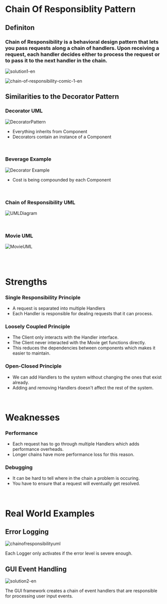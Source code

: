 # Chain Of Responsiblity Pattern

## Definiton

###  Chain of Responsibility is a behavioral design pattern that lets you pass requests along a chain of handlers. Upon receiving a request, each handler decides either to process the request or to pass it to the next handler in the chain.

![solution1-en](https://user-images.githubusercontent.com/128852758/230756692-80f62763-a46f-4680-92ae-77882a615287.png)

![chain-of-responsibility-comic-1-en](https://user-images.githubusercontent.com/128852758/230756954-97780078-a9c5-4ed1-8fb7-3fa61875e97f.png)


## Similarities to the Decorator Pattern

### Decorator UML
![DecoratorPattern](https://user-images.githubusercontent.com/128852758/230757547-b88f5392-d416-4f01-99cc-bf86b400ecdf.png)
* Everything inherits from Component
* Decorators contain an instance of a Component

<br />

### Beverage Example
![Decorator Example](https://user-images.githubusercontent.com/128852758/230758079-3a1adfa5-9b3f-4cfa-9dc6-f2473550ac69.png)
* Cost is being compounded by each Component

<br />

### Chain of Responsibility UML
![UMLDiagram](https://user-images.githubusercontent.com/128852758/230758132-45d7331e-1b56-4992-9132-0dfed070b1d5.png)

<br />

### Movie UML
![MovieUML](https://user-images.githubusercontent.com/128852758/230761508-dcd4d8ab-b570-47b7-bdcb-80e1e281ff1d.png)


<br />
<br />

# Strengths

### Single Responsibility Principle
* A request is separated into multiple Handlers
* Each Handler is responsible for dealing requests that it can process.

### Loosely Coupled Principle
* The Client only interacts with the Handler interface.
* The Client never interacted with the Movie get functions directly.
* This reduces the dependencies between components which makes it easier to maintain.

### Open-Closed Principle
* We can add Handlers to the system without changing the ones that exist already.
* Adding and removing Handlers doesn't affect the rest of the system.

<br />

# Weaknesses

### Performance
* Each request has to go through multiple Handlers which adds performance overheads.
* Longer chains have more performance loss for this reason.

### Debugging
* It can be hard to tell where in the chain a problem is occuring.
* You have to ensure that a request will eventually get resolved.

<br />

# Real World Examples

## Error Logging
![chainofresponsibilityuml](https://user-images.githubusercontent.com/128852758/230761135-f41e981f-b714-4c9b-9c4a-aaffc55f14c7.jpg)

Each Logger only activates if the error level is severe enough.

## GUI Event Handling
![solution2-en](https://user-images.githubusercontent.com/128852758/230761630-6759f44a-ca56-457a-a9b2-80cb86de3edd.png)

The GUI framework creates a chain of event handlers that are responsible for processing user input events.
